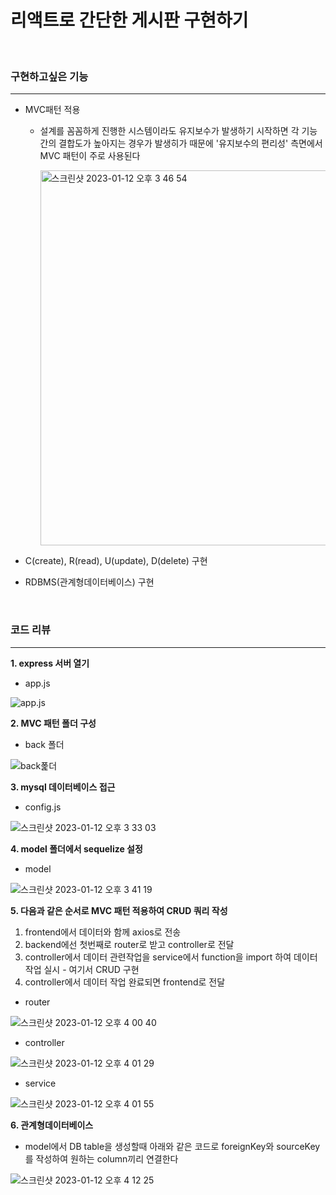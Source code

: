 # 리액트로 간단한 게시판 구현하기
<br/>


### 구현하고싶은 기능
---------------------
- MVC패턴 적용

  - 설계를 꼼꼼하게 진행한 시스템이라도 유지보수가 발생하기 시작하면 각 기능간의 결합도가 높아지는 경우가 발생히가 때문에 '유지보수의 편리성' 측면에서 MVC 패턴이 주로 사용된다
  
    <img width="600" alt="스크린샷 2023-01-12 오후 3 46 54" src="https://user-images.githubusercontent.com/107898063/211996855-83652277-9890-4829-a45e-c90e8c8e63d6.png">
    
- C(create), R(read), U(update), D(delete) 구현
- RDBMS(관계형데이터베이스) 구현
<br/>

### 코드 리뷰
----------------------
**1. express 서버 열기**

- app.js

![app.js](https://user-images.githubusercontent.com/107898063/211995803-8e52d634-c2b8-4a0b-87b0-d903a72354fa.png)

**2. MVC 패턴 폴더 구성**

- back 폴더

![back폹더](https://user-images.githubusercontent.com/107898063/211993900-7ee27169-0301-400e-a6ab-6f0374a7831b.png)

**3. mysql 데이터베이스 접근**

- config.js

![스크린샷 2023-01-12 오후 3 33 03](https://user-images.githubusercontent.com/107898063/211994703-20464d3c-66c0-4cd9-ae34-86e22f44611f.png)

**4. model 폴더에서 sequelize 설정**

- model

![스크린샷 2023-01-12 오후 3 41 19](https://user-images.githubusercontent.com/107898063/211995923-2b21e648-3caf-4bf2-b134-ddc5e7f4917a.png)

**5. 다음과 같은 순서로 MVC 패턴 적용하여 CRUD 쿼리 작성**

  1. frontend에서 데이터와 함께 axios로 전송
  2. backend에선 첫번째로 router로 받고 controller로 전달
  3. controller에서 데이터 관련작업을 service에서 function을 import 하여 데이터 작업 실시 - 여기서 CRUD 구현
  4. controller에서 데이터 작업 완료되면 frontend로 전달

- router

![스크린샷 2023-01-12 오후 4 00 40](https://user-images.githubusercontent.com/107898063/211999108-c5f3b2fd-ac26-4c16-a57a-577e4b4022b5.png)

- controller

![스크린샷 2023-01-12 오후 4 01 29](https://user-images.githubusercontent.com/107898063/211999271-4544a29f-a506-4153-ac2b-40c6853529b6.png)

- service

![스크린샷 2023-01-12 오후 4 01 55](https://user-images.githubusercontent.com/107898063/211999350-7cc5e659-5e33-4099-bb70-1287cab1b782.png)

**6. 관계형데이터베이스**

- model에서 DB table을 생성할때 아래와 같은 코드로 foreignKey와 sourceKey를 작성하여 원하는 column끼리 연결한다

![스크린샷 2023-01-12 오후 4 12 25](https://user-images.githubusercontent.com/107898063/212001139-194a2039-079a-4f6f-944f-1681da2607fc.png)

